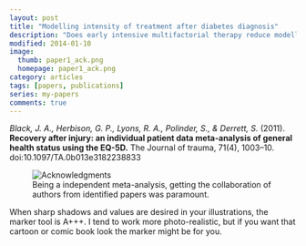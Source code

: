 ```yaml
---
layout: post
title: "Modelling intensity of treatment after diabetes diagnosis"
description: "Does early intensive multifactorial therapy reduce modelled cardiovascular risk in individuals with screen-detected diabetes? Results from the ADDITION-Europe cluster randomised trial."
modified: 2014-01-10
image: 
  thumb: paper1_ack.png
  homepage: paper1_ack.png
category: articles
tags: [papers, publications]
series: my-papers
comments: true
---
```


*Black, J. A., Herbison, G. P., Lyons, R. A., Polinder, S., & Derrett, S.* (2011). 
**Recovery after injury: an individual patient data meta-analysis of 
general health status using the EQ-5D.** 
The Journal of trauma, 71(4), 1003–10. doi:10.1097/TA.0b013e3182238833

<figure>
	<img src="{{ site.url }}/images/paper1_ack.png" alt="Acknowledgments">
	<figcaption>Being a independent meta-analysis, getting the collaboration of authors
	 from identified papers was paramount.</figcaption>
</figure>

When sharp shadows and values are desired in your illustrations, the marker tool is A+++.
 I tend to work more photo-realistic, but if you want that cartoon or comic book look the marker might be for you.

